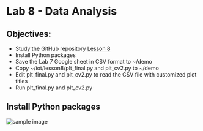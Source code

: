 # Lab 8 - Data Analysis
## Objectives:
- Study the GitHub repository [Lesson 8](https://github.com/kevinwlu/iot/tree/master/lesson8)
- Install Python packages
- Save the Lab 7 Google sheet in CSV format to ~/demo
- Copy ~/iot/lesson8/plt_final.py and plt_cv2.py to ~/demo
- Edit plt_final.py and plt_cv2.py to read the CSV file with customized plot titles
- Run plt_final.py and plt_cv2.py

## Install Python packages


![sample image](https://github.com/mbanks01/EE-322-A/blob/main/lab8/1.1.PNG)

